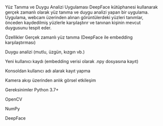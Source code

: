 Yüz Tanıma ve Duygu Analizi Uygulaması
DeepFace kütüphanesi kullanarak gerçek zamanlı olarak yüz tanıma ve duygu analizi yapan bir uygulama. Uygulama, webcam üzerinden alınan görüntülerdeki yüzleri tanımlar, önceden kaydedilmiş yüzlerle karşılaştırır ve tanınan kişinin mevcut duygusunu tespit eder.

Özellikler
Gerçek zamanlı yüz tanıma (DeepFace ile embedding karşılaştırması)

Duygu analizi (mutlu, üzgün, kızgın vb.)

Yeni kullanıcı kaydı (embedding verisi olarak .npy dosyasına kayıt)

Konsoldan kullanıcı adı alarak kayıt yapma

Kamera akışı üzerinden anlık görsel etkileşim

Gereksinimler
Python 3.7+

OpenCV

NumPy

DeepFace
